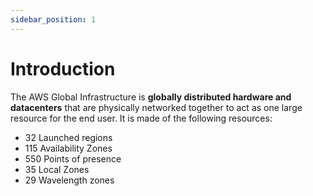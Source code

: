 ```yaml
---
sidebar_position: 1
---
```


# Introduction
The AWS Global Infrastructure is **globally distributed hardware and datacenters** that are physically networked together to act as one large resource for the end user. It is made of the following resources:
- 32 Launched regions
- 115 Availability Zones
- 550 Points of presence
- 35 Local Zones
- 29 Wavelength zones


